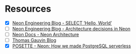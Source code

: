 # Resources
- [x] [Neon Engineering Blog - SELECT ’Hello, World’](https://neon.com/blog/hello-world)
- [ ] [Neon Engineering Blog - Architecture decisions in Neon](https://neon.com/blog/architecture-decisions-in-neon)
- [ ] [Neon Docs - Neon Architecture](https://neon.com/docs/introduction/architecture-overview)
- [ ] [Thomas Gauvin Blog](https://thomasgauvin.com/writing/on-neon-database-the-architecture-behind-serverless-postgres/)
- [x] [POSETTE - Neon: How we made PostgreSQL serverless](https://posetteconf.com/2025/talks/neon-how-we-made-postgresql-serverless/?utm_source=chatgpt.com)
